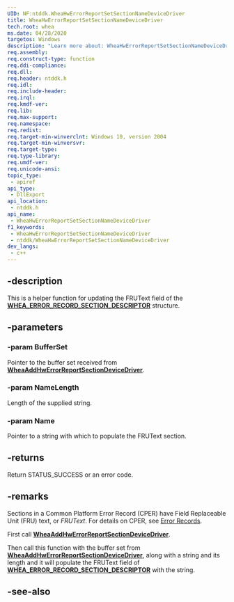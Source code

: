 ```yaml
---
UID: NF:ntddk.WheaHwErrorReportSetSectionNameDeviceDriver
title: WheaHwErrorReportSetSectionNameDeviceDriver
tech.root: whea
ms.date: 04/28/2020
targetos: Windows
description: "Learn more about: WheaHwErrorReportSetSectionNameDeviceDriver"
req.assembly: 
req.construct-type: function
req.ddi-compliance: 
req.dll: 
req.header: ntddk.h
req.idl: 
req.include-header: 
req.irql: 
req.kmdf-ver: 
req.lib: 
req.max-support: 
req.namespace: 
req.redist: 
req.target-min-winverclnt: Windows 10, version 2004
req.target-min-winversvr: 
req.target-type: 
req.type-library: 
req.umdf-ver: 
req.unicode-ansi: 
topic_type:
 - apiref
api_type:
 - DllExport
api_location:
 - ntddk.h
api_name:
 - WheaHwErrorReportSetSectionNameDeviceDriver
f1_keywords:
 - WheaHwErrorReportSetSectionNameDeviceDriver
 - ntddk/WheaHwErrorReportSetSectionNameDeviceDriver
dev_langs:
 - c++
---
```


## -description

This is a helper function for updating the FRUText field of the [**WHEA_ERROR_RECORD_SECTION_DESCRIPTOR**](./ns-ntddk-_whea_error_record_section_descriptor.md) structure.

## -parameters

### -param BufferSet

Pointer to the buffer set received from [**WheaAddHwErrorReportSectionDeviceDriver**](nf-ntddk-wheaaddhwerrorreportsectiondevicedriver.md).

### -param NameLength

Length of the supplied string.

### -param Name

Pointer to a string with which to populate the FRUText section.

## -returns

Return STATUS_SUCCESS or an error code.

## -remarks

Sections in a Common Platform Error Record (CPER) have Field Replaceable Unit (FRU) text, or *FRUText*. For details on CPER, see [Error Records](/windows-hardware/drivers/whea/error-records).

First call [**WheaAddHwErrorReportSectionDeviceDriver**](nf-ntddk-wheaaddhwerrorreportsectiondevicedriver.md).

Then call this function with the buffer set from [**WheaAddHwErrorReportSectionDeviceDriver**](nf-ntddk-wheaaddhwerrorreportsectiondevicedriver.md), along with a string and its length and it will populate the FRUText field of [**WHEA_ERROR_RECORD_SECTION_DESCRIPTOR**](./ns-ntddk-_whea_error_record_section_descriptor.md) with the string.

## -see-also
